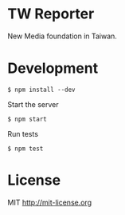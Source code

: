 # TW Reporter
New Media foundation in Taiwan.

# Development

    $ npm install --dev

Start the server

    $ npm start

Run tests

    $ npm test

# License

MIT http://mit-license.org
